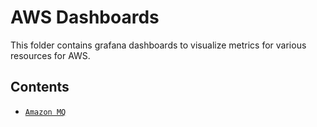 # AWS Dashboards
This folder contains grafana dashboards to visualize metrics for various resources for AWS.

## Contents
*  [`Amazon MQ`](AmazonMQ)